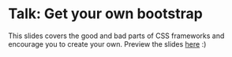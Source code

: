 # Talk: Get your own bootstrap

This slides covers the good and bad parts of CSS frameworks and encourage you to create your own.
Preview the slides [here](http://rnowm.github.io/bootstrapU) :)
